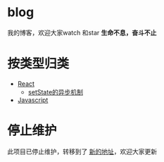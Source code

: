 # blog
我的博客，欢迎大家watch 和star
**生命不息，奋斗不止**

# 按类型归类

* [React](#react)
  * [setState的异步机制](https://github.com/951565664/blog/issues/1)
* [Javascript](#release-types)

# 停止维护

此项目已停止维护，转移到了 [新的地址](https://github.com/front-end-note)，欢迎大家更新
